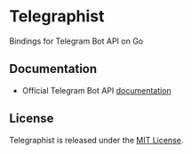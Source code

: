 # Telegraphist

Bindings for Telegram Bot API on Go

## Documentation

* Official Telegram Bot API [documentation](https://core.telegram.org/bots/api)

## License

Telegraphist is released under the [MIT License](https://opensource.org/licenses/MIT).
